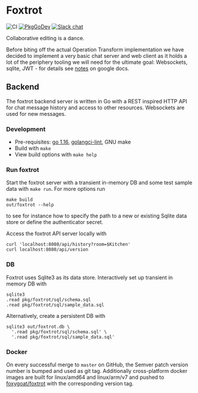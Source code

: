 # Foxtrot

![CI](https://github.com/foxygoat/foxtrot/workflows/ci/badge.svg?branch=master)
[![PkgGoDev](https://pkg.go.dev/badge/mod/foxygo.at/foxtrot)](https://pkg.go.dev/mod/foxygo.at/foxtrot)
[![Slack chat](https://img.shields.io/badge/slack-gophers-795679?logo=slack)](https://gophers.slack.com/messages/foxygoat)

Collaborative editing is a dance.

Before biting off the actual Operation Transform implementation we have
decided to implement a very basic chat server and web client as it holds
a lot of the periphery tooling we will need for the ultimate goal:
Websockets, sqlite, JWT - for details see
[notes](https://docs.google.com/document/d/1p96DCIMo_0SB8OEVuh7U3jERzabJ1r-cJJLV0tLuR1U/edit#)
on google docs.

## Backend

The foxtrot backend server is written in Go with a REST inspired HTTP
API for chat message history and access to other resources. Websockets
are used for new messages.

### Development

- Pre-requisites: [go 1.16](https://golang.org), [golangci-lint](https://github.com/golangci/golangci-lint/releases/tag/v1.33.2), GNU make
- Build with `make`
- View build options with `make help`

### Run foxtrot

Start the foxtrot server with a transient in-memory DB and some test
sample data with `make run`. For more options run

    make build
    out/foxtrot --help

to see for instance how to specify the path to a new or existing Sqlite
data store or define the authenticator secret.

Access the foxtrot API server locally with

    curl 'localhost:8080/api/history?room=$Kitchen'
    curl localhost:8080/api/version

### DB

Foxtrot uses Sqlite3 as its data store. Interactively set up transient
in memory DB with

    sqlite3
    .read pkg/foxtrot/sql/schema.sql
    .read pkg/foxtrot/sql/sample_data.sql

Alternatively, create a persistent DB with

    sqlite3 out/foxtrot.db \
      '.read pkg/foxtrot/sql/schema.sql' \
      '.read pkg/foxtrot/sql/sample_data.sql'

### Docker

On every successful merge to `master` on GitHub, the Semver patch
version number is bumped and used as git tag. Additionally
cross-platform docker images are built for linux/amd64 and linux/arm/v7
and pushed to
[foxygoat/foxtrot](https://hub.docker.com/r/foxygoat/foxtrot/tags?page=1&ordering=last_updated)
with the corresponding version tag.
